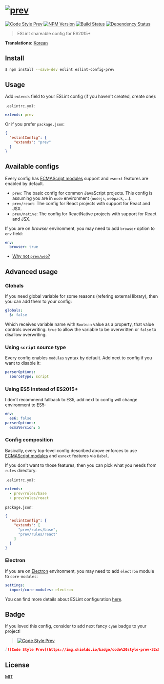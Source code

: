 # [![prev](https://rawgit.com/preco21/eslint-config-prev/master/media/logo.png)](https://github.com/preco21/eslint-config-prev)

[![Code Style Prev](https://img.shields.io/badge/code%20style-prev-32c8fc.svg)](https://github.com/preco21/eslint-config-prev)
[![NPM Version](https://img.shields.io/npm/v/eslint-config-prev.svg)](https://www.npmjs.com/package/eslint-config-prev)
[![Build Status](https://travis-ci.org/preco21/eslint-config-prev.svg?branch=master)](https://travis-ci.org/preco21/eslint-config-prev)
[![Dependency Status](https://dependencyci.com/github/preco21/eslint-config-prev/badge)](https://dependencyci.com/github/preco21/eslint-config-prev)

> ESLint shareable config for ES2015+

**Translations:** [Korean](./README-ko.md)

## Install

```bash
$ npm install --save-dev eslint eslint-config-prev
```

## Usage

Add `extends` field to your ESLint config (if you haven't created, create one):

`.eslintrc.yml`:

```yaml
extends: prev
```

Or if you prefer `package.json`:

```json
{
  "eslintConfig": {
    "extends": "prev"
  }
}
```

## Available configs

Every config has [ECMAScript modules][esm] support and `esnext` features are enabled by default.

* `prev`: The basic config for common JavaScript projects. This config is assuming you are in `node` environment (`nodejs`, `webpack`, ...).
* `prev/react`: The config for React projects with support for React and JSX.
* `prev/native`: The config for ReactNative projects with support for React and JSX.

If you are on _browser_ environment, you may need to add `browser` option to `env` field:

```yaml
env:
  browser: true
```

* [Why not `prev/web`?](https://github.com/airbnb/javascript/issues/1002)

## Advanced usage

### Globals

If you need global variable for some reasons (refering external library), then you can add them to your config:

```yaml
globals:
  $: false
```

Which receives variable name with `Boolean` value as a property, that value controls overwriting. `true` to allow the variable to be overwritten or `false` to disallow overwriting.

### Using `script` source type

Every config enables `modules` syntax by default. Add next to config if you want to disable it:

```yaml
parserOptions:
  sourceType: script
```

### Using ES5 instead of ES2015+

I don't recommend fallback to ES5, add next to config will change environment to ES5:

```yaml
env:
  es6: false
parserOptions:
  ecmaVersion: 5
```

### Config composition

Basically, every top-level config described above enforces to use [ECMAScript modules][esm] and `esnext` features via `Babel`.

If you don't want to those features, then you can pick what you needs from `rules` directory:

`.eslintrc.yml`:

```yaml
extends:
  - prev/rules/base
  - prev/rules/react
```

`package.json`:

```json
{
  "eslintConfig": {
    "extends": [
      "prev/rules/base",
      "prev/rules/react"
    ]
  }
}
```

### Electron

If you are on [Electron](electron.atom.io) environment, you may need to add `electron` module to `core-modules`:

```yaml
settings:
  import/core-modules: electron
```

You can find more details about ESLint configuration [here](http://eslint.org/docs/user-guide/configuring).

## Badge

If you loved this config, consider to add next fancy `cyan` badge to your project!

> [![Code Style Prev](https://img.shields.io/badge/code%20style-prev-32c8fc.svg)](https://github.com/preco21/eslint-config-prev)

```markdown
[![Code Style Prev](https://img.shields.io/badge/code%20style-prev-32c8fc.svg)](https://github.com/preco21/eslint-config-prev)
```

## License

[MIT](http://preco.mit-license.org/)

[esm]: http://2ality.com/2014/09/es6-modules-final.html

